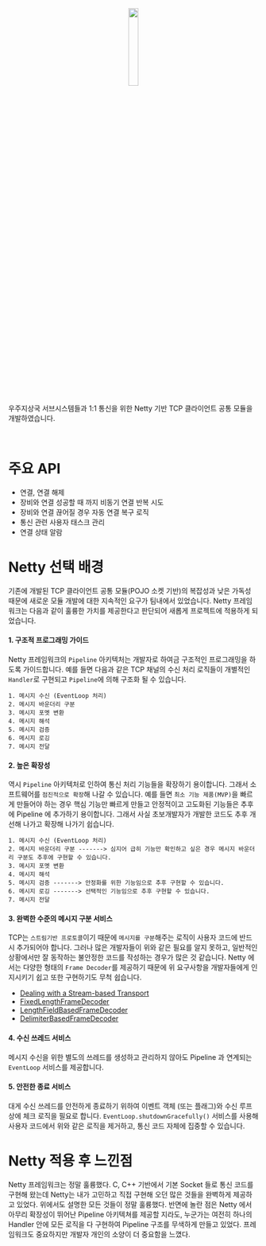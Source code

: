 <center><img src="https://user-images.githubusercontent.com/34666301/121111148-576f1e80-c849-11eb-8210-f03fb126fd62.png" width="20%" height="20%"></center>

우주지상국 서브시스템들과 1:1 통신을 위한 Netty 기반 TCP 클라이언트 공통 모듈을 개발하였습니다. 

<br/>

# 주요 API 
- 연결, 연결 해제
- 장비와 연결 성공할 때 까지 비동기 연결 반복 시도
- 장비와 연결 끊어질 경우 자동 연결 복구 로직
- 통신 관련 사용자 태스크 관리
- 연결 상태 알람


# Netty 선택 배경
기존에 개발된 TCP 클라이언트 공통 모듈(POJO 소켓 기반)의 복잡성과 낮은 가독성 때문에 새로운 모듈 개발에 대한 지속적인 요구가 팀내에서 있었습니다. Netty 프레임워크는 다음과 같이 훌륭한 가치를 제공한다고 판단되어 새롭게 프로젝트에 적용하게 되었습니다. 


#### 1. 구조적 프로그래밍 가이드
Netty 프레임워크의 `Pipeline` 아키텍처는 개발자로 하여금 구조적인 프로그래밍을 하도록 가이드합니다. 예를 들면 다음과 같은 TCP 채널의 수신 처리 로직들이 개별적인 `Handler`로 구현되고 `Pipeline`에 의해 구조화 될 수 있습니다. 
```
1. 메시지 수신 (EventLoop 처리)
2. 메시지 바운더리 구분
3. 메시지 포멧 변환 
4. 메시지 해석 
5. 메시지 검증 
6. 메시지 로깅 
7. 메시지 전달
```


#### 2. 높은 확장성 
역시 `Pipeline` 아키텍처로 인하여 통신 처리 기능들을 확장하기 용이합니다. 그래서 소프트웨어를 `점진적으로 확장`해 나갈 수 있습니다. 예를 들면 `최소 기능 제품(MVP)`을 빠르게 만들어야 하는 경우 핵심 기능만 빠르게 만들고 안정적이고 고도화된 기능들은 추후에 Pipeline 에 추가하기 용이합니다. 그래서 사실 초보개발자가 개발한 코드도 추후 개선해 나가고 확장해 나가기 쉽습니다. 
```
1. 메시지 수신 (EventLoop 처리)
2. 메시지 바운더리 구분 -------> 심지어 급히 기능만 확인하고 싶은 경우 메시지 바운더리 구분도 추후에 구현할 수 있습니다. 
3. 메시지 포멧 변환 
4. 메시지 해석 
5. 메시지 검증 -------> 안정화를 위한 기능임으로 추후 구현할 수 있습니다.
6. 메시지 로깅 -------> 선택적인 기능임으로 추후 구현할 수 있습니다. 
7. 메시지 전달
``` 


#### 3. 완벽한 수준의 메시지 구분 서비스
TCP는 `스트림기반 프로토콜`이기 때문에 `메시지를 구분`해주는 로직이 사용자 코드에 반드시 추가되어야 합니다. 그러나 많은 개발자들이 위와 같은 필요를 알지 못하고, 일반적인 상황에서만 잘 동작하는 불안정한 코드를 작성하는 경우가 많은 것 같습니다. Netty 에서는 다양한 형태의 `Frame Decoder`를 제공하기 때문에 위 요구사항을 개발자들에게 인지시키기 쉽고 또한 구현하기도 무척 쉽습니다. 

- [Dealing with a Stream-based Transport
](https://netty.io/4.0/api/io/netty/handler/codec/DelimiterBasedFrameDecoder.html)
- [FixedLengthFrameDecoder](https://netty.io/4.0/api/io/netty/handler/codec/FixedLengthFrameDecoder.html)
- [LengthFieldBasedFrameDecoder](https://netty.io/4.0/api/io/netty/handler/codec/LengthFieldBasedFrameDecoder.html)
- [DelimiterBasedFrameDecoder](https://netty.io/4.0/api/io/netty/handler/codec/DelimiterBasedFrameDecoder.html)


#### 4. 수신 쓰레드 서비스 
메시지 수신을 위한 별도의 쓰레드를 생성하고 관리하지 않아도 Pipeline 과 연계되는 `EventLoop` 서비스를 제공합니다. 


#### 5. 안전한 종료 서비스 
대게 수신 쓰레드를 안전하게 종료하기 위하여 이벤트 객체 (또는 플래그)와 수신 루프상에 체크 로직을 필요로 합니다. `EventLoop.shutdownGracefully()` 서비스를 사용해 사용자 코드에서 위와 같은 로직을 제거하고, 통신 코드 자체에 집중할 수 있습니다. 


# Netty 적용 후 느낀점  
Netty 프레임워크는 정말 훌륭했다. C, C++ 기반에서 기본 Socket 들로 통신 코드를 구현해 왔는데 Netty는 내가 고민하고 직접 구현해 오던 많은 것들을 완벽하게 제공하고 있었다. 위에서도 설명한 모든 것들이 정말 훌륭했다. 반면에 놀란 점은 Netty 에서 아무리 확장성이 뛰어난 Pipeline 아키텍쳐를 제공할 지라도, 누군가는 여전히 하나의 Handler 안에 모든 로직을 다 구현하여 Pipeline 구조를 무색하게 만들고 있었다. 프레임워크도 중요하지만 개발자 개인의 소양이 더 중요함을 느꼈다. 
